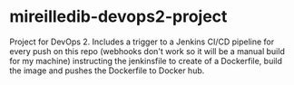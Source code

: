# mireilledib-devops2-project
Project for DevOps 2. Includes a trigger to a Jenkins CI/CD pipeline for every push on this repo (webhooks don't work so it will be a manual build for my machine) instructing the jenkinsfile to create of a Dockerfile, build the image and pushes the Dockerfile to Docker hub. 
